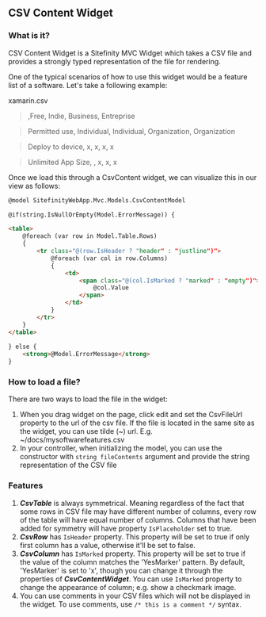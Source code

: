 CSV Content Widget
----------------------------------------

### What is it?
CSV Content Widget is a Sitefinity MVC Widget which takes a CSV file and provides a strongly typed representation of the file for rendering.

One of the typical scenarios of how to use this widget would be a feature list of a software. Let's take a following example:

xamarin.csv

> ,Free, Indie, Business, Entreprise

> Permitted use, Individual, Individual, Organization, Organization

> Deploy to device, x, x, x, x

> Unlimited App Size, , x, x, x

Once we load this through a CsvContent widget, we can visualize this in our view as follows:

```html 
@model SitefinityWebApp.Mvc.Models.CsvContentModel

@if(string.IsNullOrEmpty(Model.ErrorMessage)) {

<table>
    @foreach (var row in Model.Table.Rows)
    {
        <tr class="@(row.IsHeader ? "header" : "justline")">
            @foreach (var col in row.Columns)
            {
                <td>
                    <span class="@(col.IsMarked ? "marked" : "empty")">
                        @col.Value
                    </span>
                </td>
            }
        </tr>
    }
</table>
    
} else {
    <strong>@Model.ErrorMessage</strong>   
}
```

### How to load a file?

There are two ways to load the file in the widget:

1. When you drag widget on the page, click edit and set the CsvFileUrl property to the url of the csv file. If the file is located in the same site as the widget, you can use tilde (~) url. E.g. ~/docs/mysoftwarefeatures.csv
2. In your controller, when initializing the model, you can use the constructor with `string fileContents` argument and provide the string representation of the CSV file

### Features

1. ***CsvTable*** is always symmetrical. Meaning regardless of the fact that some rows in CSV file may have different number of columns, every row of the table will have equal number of columns. Columns that have been added for symmetry will have property ```IsPlaceholder``` set to true.
2. ***CsvRow*** has ```IsHeader``` property. This property will be set to true if only first column has a value, otherwise it'll be set to false.
3. ***CsvColumn*** has ```IsMarked``` property. This property will be set to true if the value of the column matches the 'YesMarker' pattern. By default, 'YesMarker' is set to 'x', though you can change it through the properties of ***CsvContentWidget***. You can use ```IsMarked``` property to change the appearance of column; e.g. show a checkmark image.
4. You can use comments in your CSV files which will not be displayed in the widget. To use comments, use ```/* this is a comment */``` syntax.
